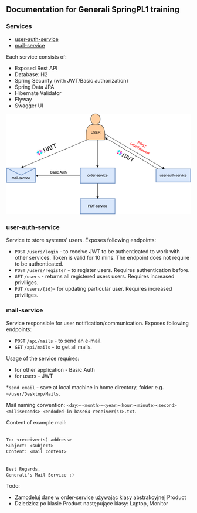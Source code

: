 ## Documentation for Generali SpringPL1 training

### Services 
- [user-auth-service](https://github.com/maciejburzynski/generali-user-auth-service)
- [mail-service](https://github.com/maciejburzynski/GeneraliJavaPL1) 

Each service consists of:
- Exposed Rest API
- Database: H2
- Spring Security (with JWT/Basic authorization)
- Spring Data JPA
- Hibernate Validator 
- Flyway 
- Swagger UI

<p align="center">
    <img src="/Generali-diagram.drawio.png" >
</p>

### user-auth-service

Service to store systems' users. Exposes following endpoints:
- `POST` `/users/login` - to receive JWT to be authenticated to work with other services. Token is valid for 10 mins. The endpoint does not require to be authenticated.
- `POST` `/users/register` - to register users. Requires authentication before.
- `GET` `/users` - returns all registered users users. Requires increased priviliges. 
- `PUT` `/users/{id}`- for updating particular user. Requires increased priviliges.

### mail-service

Service responsible for user notification/communication. Exposes following endpoints:
- `POST` `/api/mails` - to send an e-mail. 
- `GET` `/api/mails` - to get all mails.

Usage of the service requires:
- for other application - Basic Auth 
- for users - JWT

*`send email` - save at local machine in home directory, folder e.g. `~/user/Desktop/Mails`.

Mail naming convention: `<day>-<month>-<year><hour><minute><second><miliseconds>-<endoded-in-base64-receiver(s)>.txt`.

Content of example mail:
```console

To: <receiver(s) address>
Subject: <subject>
Content: <mail content>


Best Regards,
Generali's Mail Service :)

```

Todo:
- Zamodeluj dane w order-service używając klasy abstrakcyjnej Product
- Dziedzicz po klasie Product następujące klasy: Laptop, Monitor

